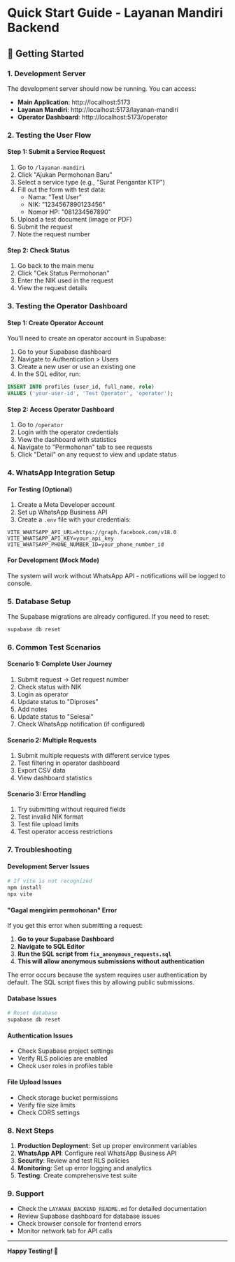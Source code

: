 # Quick Start Guide - Layanan Mandiri Backend

## 🚀 Getting Started

### 1. Development Server
The development server should now be running. You can access:
- **Main Application**: http://localhost:5173
- **Layanan Mandiri**: http://localhost:5173/layanan-mandiri
- **Operator Dashboard**: http://localhost:5173/operator

### 2. Testing the User Flow

#### Step 1: Submit a Service Request
1. Go to `/layanan-mandiri`
2. Click "Ajukan Permohonan Baru"
3. Select a service type (e.g., "Surat Pengantar KTP")
4. Fill out the form with test data:
   - Nama: "Test User"
   - NIK: "1234567890123456"
   - Nomor HP: "081234567890"
5. Upload a test document (image or PDF)
6. Submit the request
7. Note the request number

#### Step 2: Check Status
1. Go back to the main menu
2. Click "Cek Status Permohonan"
3. Enter the NIK used in the request
4. View the request details

### 3. Testing the Operator Dashboard

#### Step 1: Create Operator Account
You'll need to create an operator account in Supabase:

1. Go to your Supabase dashboard
2. Navigate to Authentication > Users
3. Create a new user or use an existing one
4. In the SQL editor, run:
```sql
INSERT INTO profiles (user_id, full_name, role) 
VALUES ('your-user-id', 'Test Operator', 'operator');
```

#### Step 2: Access Operator Dashboard
1. Go to `/operator`
2. Login with the operator credentials
3. View the dashboard with statistics
4. Navigate to "Permohonan" tab to see requests
5. Click "Detail" on any request to view and update status

### 4. WhatsApp Integration Setup

#### For Testing (Optional)
1. Create a Meta Developer account
2. Set up WhatsApp Business API
3. Create a `.env` file with your credentials:
```env
VITE_WHATSAPP_API_URL=https://graph.facebook.com/v18.0
VITE_WHATSAPP_API_KEY=your_api_key
VITE_WHATSAPP_PHONE_NUMBER_ID=your_phone_number_id
```

#### For Development (Mock Mode)
The system will work without WhatsApp API - notifications will be logged to console.

### 5. Database Setup

The Supabase migrations are already configured. If you need to reset:
```bash
supabase db reset
```

### 6. Common Test Scenarios

#### Scenario 1: Complete User Journey
1. Submit request → Get request number
2. Check status with NIK
3. Login as operator
4. Update status to "Diproses"
5. Add notes
6. Update status to "Selesai"
7. Check WhatsApp notification (if configured)

#### Scenario 2: Multiple Requests
1. Submit multiple requests with different service types
2. Test filtering in operator dashboard
3. Export CSV data
4. View dashboard statistics

#### Scenario 3: Error Handling
1. Try submitting without required fields
2. Test invalid NIK format
3. Test file upload limits
4. Test operator access restrictions

### 7. Troubleshooting

#### Development Server Issues
```bash
# If vite is not recognized
npm install
npx vite
```

#### "Gagal mengirim permohonan" Error
If you get this error when submitting a request:

1. **Go to your Supabase Dashboard**
2. **Navigate to SQL Editor**
3. **Run the SQL script from `fix_anonymous_requests.sql`**
4. **This will allow anonymous submissions without authentication**

The error occurs because the system requires user authentication by default. The SQL script fixes this by allowing public submissions.

#### Database Issues
```bash
# Reset database
supabase db reset
```

#### Authentication Issues
- Check Supabase project settings
- Verify RLS policies are enabled
- Check user roles in profiles table

#### File Upload Issues
- Check storage bucket permissions
- Verify file size limits
- Check CORS settings

### 8. Next Steps

1. **Production Deployment**: Set up proper environment variables
2. **WhatsApp API**: Configure real WhatsApp Business API
3. **Security**: Review and test RLS policies
4. **Monitoring**: Set up error logging and analytics
5. **Testing**: Create comprehensive test suite

### 9. Support

- Check the `LAYANAN_BACKEND_README.md` for detailed documentation
- Review Supabase dashboard for database issues
- Check browser console for frontend errors
- Monitor network tab for API calls

---

**Happy Testing! 🎉**
